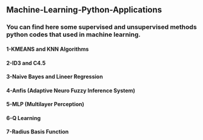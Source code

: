 ## Machine-Learning-Python-Applications
### You can find here  some supervised and unsupervised methods python codes that used in machine learning.

#### 1-KMEANS and KNN Algorithms
#### 2-ID3 and C4.5 
#### 3-Naive Bayes and Lineer Regression
#### 4-Anfis (Adaptive Neuro Fuzzy Inference System)
#### 5-MLP (Multilayer Perception)
#### 6-Q Learning
#### 7-Radius Basis Function

